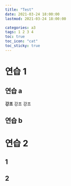 ```yaml
---
title: "Test"
date: 2021-03-24 18:00:00
lastmod: 2021-03-24 18:00:00

categories: a3
tags: 1 2 3 4
toc: true
toc_icon: "cat"
toc_sticky: true
---
```



# 연습 1

## 연습 a
 **강조** 강조 강조

## 연습 b

# 연습 2

## 1

## 2
